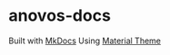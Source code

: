 # anovos-docs

Built with [MkDocs](https://github.com/mkdocs/mkdocs)
Using [Material Theme](https://squidfunk.github.io/mkdocs-material/customization/)

